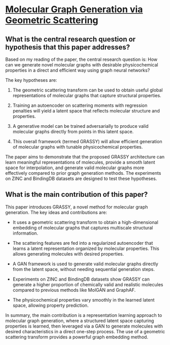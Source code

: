 # [Molecular Graph Generation via Geometric Scattering](https://arxiv.org/abs/2110.06241v1)

## What is the central research question or hypothesis that this paper addresses?

 Based on my reading of the paper, the central research question is: How can we generate novel molecular graphs with desirable physicochemical properties in a direct and efficient way using graph neural networks? 

The key hypotheses are:

1) The geometric scattering transform can be used to obtain useful global representations of molecular graphs that capture structural properties.

2) Training an autoencoder on scattering moments with regression penalties will yield a latent space that reflects molecular structure and properties. 

3) A generative model can be trained adversarially to produce valid molecular graphs directly from points in this latent space.

4) This overall framework (termed GRASSY) will allow efficient generation of molecular graphs with tunable physicochemical properties.

The paper aims to demonstrate that the proposed GRASSY architecture can learn meaningful representations of molecules, provide a smooth latent space for interpolation, and generate valid molecular graphs more effectively compared to prior graph generation methods. The experiments on ZINC and BindingDB datasets are designed to test these hypotheses.


## What is the main contribution of this paper?

 This paper introduces GRASSY, a novel method for molecular graph generation. The key ideas and contributions are:

- It uses a geometric scattering transform to obtain a high-dimensional embedding of molecular graphs that captures multiscale structural information. 

- The scattering features are fed into a regularized autoencoder that learns a latent representation organized by molecular properties. This allows generating molecules with desired properties.

- A GAN framework is used to generate valid molecular graphs directly from the latent space, without needing sequential generation steps. 

- Experiments on ZINC and BindingDB datasets show GRASSY can generate a higher proportion of chemically valid and realistic molecules compared to previous methods like MolGAN and GraphAF.

- The physicochemical properties vary smoothly in the learned latent space, allowing property prediction.

In summary, the main contribution is a representation learning approach to molecular graph generation, where a structured latent space capturing properties is learned, then leveraged via a GAN to generate molecules with desired characteristics in a direct one-step process. The use of a geometric scattering transform provides a powerful graph embedding method.
